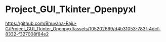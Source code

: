 # Project_GUI_Tkinter_Openpyxl

https://github.com/Bhuvana-Raju-G/Project_GUI_Tkinter_Openpyxl/assets/105202669/d4b31053-783f-4dcf-8332-f327008f84e2

